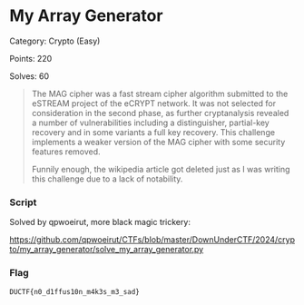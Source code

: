 # My Array Generator

Category: Crypto (Easy)

Points: 220

Solves: 60

>The MAG cipher was a fast stream cipher algorithm submitted to the eSTREAM project of the eCRYPT network. It was not selected for consideration in the second phase, as further cryptanalysis revealed a number of vulnerabilities including a distinguisher, partial-key recovery and in some variants a full key recovery. This challenge implements a weaker version of the MAG cipher with some security features removed.
>
>Funnily enough, the wikipedia article got deleted just as I was writing this challenge due to a lack of notability.


### Script

Solved by qpwoeirut, more black magic trickery:

https://github.com/qpwoeirut/CTFs/blob/master/DownUnderCTF/2024/crypto/my_array_generator/solve_my_array_generator.py




### Flag

```DUCTF{n0_d1ffus10n_m4k3s_m3_sad}```
